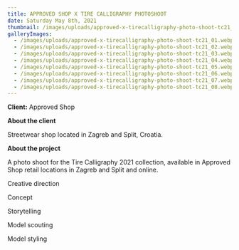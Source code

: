 ```yaml
---
title: APPROVED SHOP X TIRE CALLIGRAPHY PHOTOSHOOT
date: Saturday May 8th, 2021
thumbnail: /images/uploads/approved-x-tirecalligraphy-photo-shoot-tc21_feature.webp
galleryImages:
  - /images/uploads/approved-x-tirecalligraphy-photo-shoot-tc21_01.webp
  - /images/uploads/approved-x-tirecalligraphy-photo-shoot-tc21_02.webp
  - /images/uploads/approved-x-tirecalligraphy-photo-shoot-tc21_03.webp
  - /images/uploads/approved-x-tirecalligraphy-photo-shoot-tc21_04.webp
  - /images/uploads/approved-x-tirecalligraphy-photo-shoot-tc21_05.webp
  - /images/uploads/approved-x-tirecalligraphy-photo-shoot-tc21_06.webp
  - /images/uploads/approved-x-tirecalligraphy-photo-shoot-tc21_07.webp
  - /images/uploads/approved-x-tirecalligraphy-photo-shoot-tc21_08.webp
---
```

**Client:** Approved Shop

**About the client** 

Streetwear shop located in Zagreb and Split, Croatia.

**About the project**

A photo shoot for the Tire Calligraphy 2021 collection, available in Approved Shop retail locations in Zagreb and Split and online. 



Creative direction

Concept

Storytelling

Model scouting

Model styling
